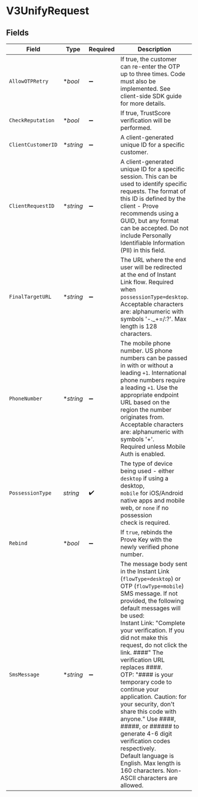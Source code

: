 # V3UnifyRequest


## Fields

| Field                                                                                                                                                                                                                                                                                                                                                                                                                                                                                                                                                                                                                             | Type                                                                                                                                                                                                                                                                                                                                                                                                                                                                                                                                                                                                                              | Required                                                                                                                                                                                                                                                                                                                                                                                                                                                                                                                                                                                                                          | Description                                                                                                                                                                                                                                                                                                                                                                                                                                                                                                                                                                                                                       | Example                                                                                                                                                                                                                                                                                                                                                                                                                                                                                                                                                                                                                           |
| --------------------------------------------------------------------------------------------------------------------------------------------------------------------------------------------------------------------------------------------------------------------------------------------------------------------------------------------------------------------------------------------------------------------------------------------------------------------------------------------------------------------------------------------------------------------------------------------------------------------------------- | --------------------------------------------------------------------------------------------------------------------------------------------------------------------------------------------------------------------------------------------------------------------------------------------------------------------------------------------------------------------------------------------------------------------------------------------------------------------------------------------------------------------------------------------------------------------------------------------------------------------------------- | --------------------------------------------------------------------------------------------------------------------------------------------------------------------------------------------------------------------------------------------------------------------------------------------------------------------------------------------------------------------------------------------------------------------------------------------------------------------------------------------------------------------------------------------------------------------------------------------------------------------------------- | --------------------------------------------------------------------------------------------------------------------------------------------------------------------------------------------------------------------------------------------------------------------------------------------------------------------------------------------------------------------------------------------------------------------------------------------------------------------------------------------------------------------------------------------------------------------------------------------------------------------------------- | --------------------------------------------------------------------------------------------------------------------------------------------------------------------------------------------------------------------------------------------------------------------------------------------------------------------------------------------------------------------------------------------------------------------------------------------------------------------------------------------------------------------------------------------------------------------------------------------------------------------------------- |
| `AllowOTPRetry`                                                                                                                                                                                                                                                                                                                                                                                                                                                                                                                                                                                                                   | **bool*                                                                                                                                                                                                                                                                                                                                                                                                                                                                                                                                                                                                                           | :heavy_minus_sign:                                                                                                                                                                                                                                                                                                                                                                                                                                                                                                                                                                                                                | If true, the customer can re-enter the OTP up to three times. Code must also be implemented. See client-side SDK guide for more details.                                                                                                                                                                                                                                                                                                                                                                                                                                                                                          | true                                                                                                                                                                                                                                                                                                                                                                                                                                                                                                                                                                                                                              |
| `CheckReputation`                                                                                                                                                                                                                                                                                                                                                                                                                                                                                                                                                                                                                 | **bool*                                                                                                                                                                                                                                                                                                                                                                                                                                                                                                                                                                                                                           | :heavy_minus_sign:                                                                                                                                                                                                                                                                                                                                                                                                                                                                                                                                                                                                                | If true, TrustScore verification will be performed.                                                                                                                                                                                                                                                                                                                                                                                                                                                                                                                                                                               | true                                                                                                                                                                                                                                                                                                                                                                                                                                                                                                                                                                                                                              |
| `ClientCustomerID`                                                                                                                                                                                                                                                                                                                                                                                                                                                                                                                                                                                                                | **string*                                                                                                                                                                                                                                                                                                                                                                                                                                                                                                                                                                                                                         | :heavy_minus_sign:                                                                                                                                                                                                                                                                                                                                                                                                                                                                                                                                                                                                                | A client-generated unique ID for a specific customer.                                                                                                                                                                                                                                                                                                                                                                                                                                                                                                                                                                             | e0f78bc2-f748-4eda-9d29-d756844507fc                                                                                                                                                                                                                                                                                                                                                                                                                                                                                                                                                                                              |
| `ClientRequestID`                                                                                                                                                                                                                                                                                                                                                                                                                                                                                                                                                                                                                 | **string*                                                                                                                                                                                                                                                                                                                                                                                                                                                                                                                                                                                                                         | :heavy_minus_sign:                                                                                                                                                                                                                                                                                                                                                                                                                                                                                                                                                                                                                | A client-generated unique ID for a specific session. This can be used to identify specific requests. The format of this ID is defined by the client - Prove recommends using a GUID, but any format can be accepted. Do not include Personally Identifiable Information (PII) in this field.                                                                                                                                                                                                                                                                                                                                      | 71010d88-d0e7-4a24-9297-d1be6fefde81                                                                                                                                                                                                                                                                                                                                                                                                                                                                                                                                                                                              |
| `FinalTargetURL`                                                                                                                                                                                                                                                                                                                                                                                                                                                                                                                                                                                                                  | **string*                                                                                                                                                                                                                                                                                                                                                                                                                                                                                                                                                                                                                         | :heavy_minus_sign:                                                                                                                                                                                                                                                                                                                                                                                                                                                                                                                                                                                                                | The URL where the end user will be redirected at the end of Instant Link flow. Required when `possessionType=desktop`.<br/>Acceptable characters are: alphanumeric with symbols '-._+=/:?'. Max length is 128 characters.                                                                                                                                                                                                                                                                                                                                                                                                         | https://www.example.com/landing-page                                                                                                                                                                                                                                                                                                                                                                                                                                                                                                                                                                                              |
| `PhoneNumber`                                                                                                                                                                                                                                                                                                                                                                                                                                                                                                                                                                                                                     | **string*                                                                                                                                                                                                                                                                                                                                                                                                                                                                                                                                                                                                                         | :heavy_minus_sign:                                                                                                                                                                                                                                                                                                                                                                                                                                                                                                                                                                                                                | The mobile phone number. US phone numbers can be passed in with or without a leading `+1`. International phone numbers require a leading `+1`. Use the appropriate endpoint URL based on the region the number originates from. Acceptable characters are: alphanumeric with symbols '+'.<br/>Required unless Mobile Auth is enabled.                                                                                                                                                                                                                                                                                             | 2001004011                                                                                                                                                                                                                                                                                                                                                                                                                                                                                                                                                                                                                        |
| `PossessionType`                                                                                                                                                                                                                                                                                                                                                                                                                                                                                                                                                                                                                  | *string*                                                                                                                                                                                                                                                                                                                                                                                                                                                                                                                                                                                                                          | :heavy_check_mark:                                                                                                                                                                                                                                                                                                                                                                                                                                                                                                                                                                                                                | The type of device being used - either `desktop` if using a desktop,<br/>`mobile` for iOS/Android native apps and mobile web, or `none` if no possession<br/>check is required.                                                                                                                                                                                                                                                                                                                                                                                                                                                   | mobile                                                                                                                                                                                                                                                                                                                                                                                                                                                                                                                                                                                                                            |
| `Rebind`                                                                                                                                                                                                                                                                                                                                                                                                                                                                                                                                                                                                                          | **bool*                                                                                                                                                                                                                                                                                                                                                                                                                                                                                                                                                                                                                           | :heavy_minus_sign:                                                                                                                                                                                                                                                                                                                                                                                                                                                                                                                                                                                                                | If `true`, rebinds the Prove Key with the newly verified phone number.                                                                                                                                                                                                                                                                                                                                                                                                                                                                                                                                                            | true                                                                                                                                                                                                                                                                                                                                                                                                                                                                                                                                                                                                                              |
| `SmsMessage`                                                                                                                                                                                                                                                                                                                                                                                                                                                                                                                                                                                                                      | **string*                                                                                                                                                                                                                                                                                                                                                                                                                                                                                                                                                                                                                         | :heavy_minus_sign:                                                                                                                                                                                                                                                                                                                                                                                                                                                                                                                                                                                                                | The message body sent in the Instant Link (`flowType=desktop`) or OTP (`flowType=mobile`) SMS message. If not provided, the following default messages will be used:<br/>Instant Link: "Complete your verification. If you did not make this request, do not click the link. ####" The verification URL replaces ####.<br/>OTP: "#### is your temporary code to continue your application. Caution: for your security, don't share this code with anyone." Use ####, #####, or ###### to generate 4-6 digit verification codes respectively.<br/>Default language is English. Max length is 160 characters. Non-ASCII characters are allowed. | #### is your verification code.                                                                                                                                                                                                                                                                                                                                                                                                                                                                                                                                                                                                   |